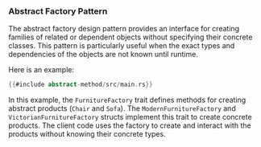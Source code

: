 ### Abstract Factory Pattern

The abstract factory design pattern provides an interface for creating families of related or dependent objects without specifying their concrete classes. This pattern is particularly useful when the exact types and dependencies of the objects are not known until runtime.

Here is an example:

```rust
{{#include abstract-method/src/main.rs}}
```

In this example, the `FurnitureFactory` trait defines methods for creating abstract products (`Chair` and `Sofa`). The `ModernFurnitureFactory` and `VictorianFurnitureFactory` structs implement this trait to create concrete products. The client code uses the factory to create and interact with the products without knowing their concrete types.